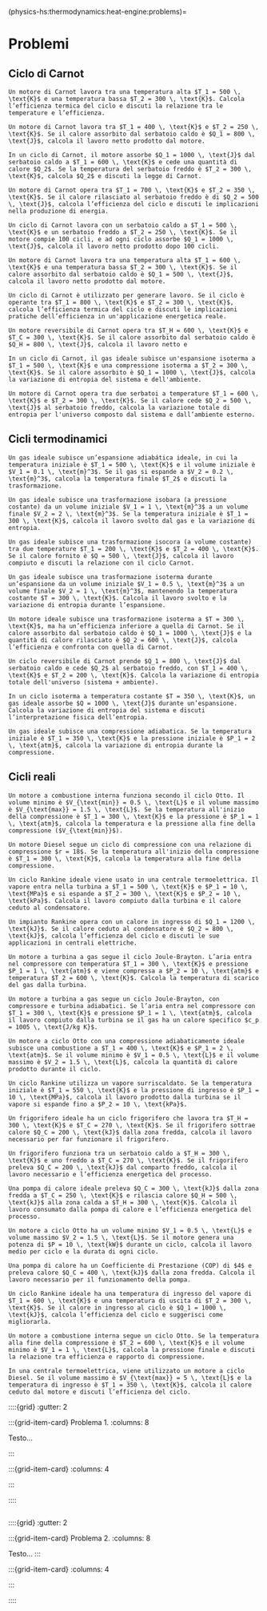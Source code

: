 (physics-hs:thermodynamics:heat-engine:problems)=
# Problemi


## Ciclo di Carnot

```{exercise} Efficienza di un Ciclo di Carnot
Un motore di Carnot lavora tra una temperatura alta $T_1 = 500 \, \text{K}$ e una temperatura bassa $T_2 = 300 \, \text{K}$. Calcola l’efficienza termica del ciclo e discuti la relazione tra le temperature e l’efficienza.
```

```{exercise} Lavoro nel Ciclo di Carnot
Un motore di Carnot lavora tra $T_1 = 400 \, \text{K}$ e $T_2 = 250 \, \text{K}$. Se il calore assorbito dal serbatoio caldo è $Q_1 = 800 \, \text{J}$, calcola il lavoro netto prodotto dal motore.
```

```{exercise} Calore Prodotto in un Ciclo di Carnot
In un ciclo di Carnot, il motore assorbe $Q_1 = 1000 \, \text{J}$ dal serbatoio caldo a $T_1 = 600 \, \text{K}$ e cede una quantità di calore $Q_2$. Se la temperatura del serbatoio freddo è $T_2 = 300 \, \text{K}$, calcola $Q_2$ e discuti la legge di Carnot.
```

```{exercise} Efficacia di un Ciclo di Carnot
Un motore di Carnot opera tra $T_1 = 700 \, \text{K}$ e $T_2 = 350 \, \text{K}$. Se il calore rilasciato al serbatoio freddo è di $Q_2 = 500 \, \text{J}$, calcola l’efficienza del ciclo e discuti le implicazioni nella produzione di energia.
```

```{exercise} Ciclo di Carnot e Lavoro Netto
Un ciclo di Carnot lavora con un serbatoio caldo a $T_1 = 500 \, \text{K}$ e un serbatoio freddo a $T_2 = 250 \, \text{K}$. Se il motore compie 100 cicli, e ad ogni ciclo assorbe $Q_1 = 1000 \, \text{J}$, calcola il lavoro netto prodotto dopo 100 cicli.
```

```{exercise} Ciclo di Carnot Ideale
Un motore di Carnot lavora tra una temperatura alta $T_1 = 600 \, \text{K}$ e una temperatura bassa $T_2 = 300 \, \text{K}$. Se il calore assorbito dal serbatoio caldo è $Q_1 = 500 \, \text{J}$, calcola il lavoro netto prodotto dal motore.
```

```{exercise} Efficienza di un Ciclo di Carnot
Un ciclo di Carnot è utilizzato per generare lavoro. Se il ciclo è operante tra $T_1 = 800 \, \text{K}$ e $T_2 = 300 \, \text{K}$, calcola l’efficienza termica del ciclo e discuti le implicazioni pratiche dell’efficienza in un'applicazione energetica reale.
```


```{exercise} Lavoro in un Ciclo di Carnot Reversibile
Un motore reversibile di Carnot opera tra $T_H = 600 \, \text{K}$ e $T_C = 300 \, \text{K}$. Se il calore assorbito dal serbatoio caldo è $Q_H = 800 \, \text{J}$, calcola il lavoro netto e
```

```{exercise} Entropia in un Ciclo di Carnot
In un ciclo di Carnot, il gas ideale subisce un'espansione isoterma a $T_1 = 500 \, \text{K}$ e una compressione isoterma a $T_2 = 300 \, \text{K}$. Se il calore assorbito è $Q_1 = 1000 \, \text{J}$, calcola la variazione di entropia del sistema e dell'ambiente.
```

```{exercise} Entropia Totale in un Ciclo di Carnot
Un motore di Carnot opera tra due serbatoi a temperature $T_1 = 600 \, \text{K}$ e $T_2 = 300 \, \text{K}$. Se il calore cede $Q_2 = 500 \, \text{J}$ al serbatoio freddo, calcola la variazione totale di entropia per l'universo composto dal sistema e dall’ambiente esterno.
```


## Cicli termodinamici

```{exercise} Ciclo Adiabatico Ideale
Un gas ideale subisce un’espansione adiabática ideale, in cui la temperatura iniziale è $T_1 = 500 \, \text{K}$ e il volume iniziale è $V_1 = 0.1 \, \text{m}^3$. Se il gas si espande a $V_2 = 0.2 \, \text{m}^3$, calcola la temperatura finale $T_2$ e discuti la trasformazione.
```

```{exercise} Ciclo Isobaro Semplice
Un gas ideale subisce una trasformazione isobara (a pressione costante) da un volume iniziale $V_1 = 1 \, \text{m}^3$ a un volume finale $V_2 = 2 \, \text{m}^3$. Se la temperatura iniziale è $T_1 = 300 \, \text{K}$, calcola il lavoro svolto dal gas e la variazione di entropia.
```

```{exercise} Ciclo Isocoro Ideale
Un gas ideale subisce una trasformazione isocora (a volume costante) tra due temperature $T_1 = 200 \, \text{K}$ e $T_2 = 400 \, \text{K}$. Se il calore fornito è $Q = 500 \, \text{J}$, calcola il lavoro compiuto e discuti la relazione con il ciclo Carnot.
```

```{exercise} Ciclo di Espansione e Compressione Isoterma
Un gas ideale subisce una trasformazione isoterma durante un’espansione da un volume iniziale $V_1 = 0.5 \, \text{m}^3$ a un volume finale $V_2 = 1 \, \text{m}^3$, mantenendo la temperatura costante $T = 300 \, \text{K}$. Calcola il lavoro svolto e la variazione di entropia durante l’espansione.
```

```{exercise} Ciclo Isoterma con Rendimento Inferiore al Carnot
Un motore ideale subisce una trasformazione isoterma a $T = 300 \, \text{K}$, ma ha un’efficienza inferiore a quella di Carnot. Se il calore assorbito dal serbatoio caldo è $Q_1 = 1000 \, \text{J}$ e la quantità di calore rilasciato è $Q_2 = 600 \, \text{J}$, calcola l’efficienza e confronta con quella di Carnot.
```

```{exercise} Entropia dell'Universo in un Ciclo Reversibile
Un ciclo reversibile di Carnot prende $Q_1 = 800 \, \text{J}$ dal serbatoio caldo e cede $Q_2$ al serbatoio freddo, con $T_1 = 400 \, \text{K}$ e $T_2 = 200 \, \text{K}$. Calcola la variazione di entropia totale dell'universo (sistema + ambiente).
```

```{exercise} Entropia in un Ciclo Isoterma
In un ciclo isoterma a temperatura costante $T = 350 \, \text{K}$, un gas ideale assorbe $Q = 1000 \, \text{J}$ durante un’espansione. Calcola la variazione di entropia del sistema e discuti l’interpretazione fisica dell’entropia.
```

```{exercise} Variazione di Entropia in una Trasformazione Adiabatica
Un gas ideale subisce una compressione adiabatica. Se la temperatura iniziale è $T_1 = 350 \, \text{K}$ e la pressione iniziale è $P_1 = 2 \, \text{atm}$, calcola la variazione di entropia durante la compressione.
```


## Cicli reali

```{exercise} Ciclo Otto Ideale
Un motore a combustione interna funziona secondo il ciclo Otto. Il volume minimo è $V_{\text{min}} = 0.5 \, \text{L}$ e il volume massimo è $V_{\text{max}} = 1.5 \, \text{L}$. Se la temperatura all'inizio della compressione è $T_1 = 300 \, \text{K}$ e la pressione è $P_1 = 1 \, \text{atm}$, calcola la temperatura e la pressione alla fine della compressione ($V_{\text{min}}$).
```

```{exercise} Ciclo Diesel Ideale
Un motore Diesel segue un ciclo di compressione con una relazione di compressione $r = 18$. Se la temperatura all'inizio della compressione è $T_1 = 300 \, \text{K}$, calcola la temperatura alla fine della compressione.
```

```{exercise} Lavoro e Calore in un Ciclo Rankine
Un ciclo Rankine ideale viene usato in una centrale termoelettrica. Il vapore entra nella turbina a $T_1 = 500 \, \text{K}$ e $P_1 = 10 \, \text{MPa}$ e si espande a $T_2 = 300 \, \text{K}$ e $P_2 = 10 \, \text{kPa}$. Calcola il lavoro compiuto dalla turbina e il calore ceduto al condensatore.
```

```{exercise} Efficienza di un Ciclo Rankine
Un impianto Rankine opera con un calore in ingresso di $Q_1 = 1200 \, \text{kJ}$. Se il calore ceduto al condensatore è $Q_2 = 800 \, \text{kJ}$, calcola l’efficienza del ciclo e discuti le sue applicazioni in centrali elettriche.
```

```{exercise} Ciclo Joule-Brayton Ideale
Un motore a turbina a gas segue il ciclo Joule-Brayton. L’aria entra nel compressore con temperatura $T_1 = 300 \, \text{K}$ e pressione $P_1 = 1 \, \text{atm}$ e viene compressa a $P_2 = 10 \, \text{atm}$ e temperatura $T_2 = 600 \, \text{K}$. Calcola la temperatura di scarico del gas dalla turbina.
```

```{exercise} Energia in un Ciclo Joule-Brayton
Un motore a turbina a gas segue un ciclo Joule-Brayton, con compressore e turbina adiabatici. Se l’aria entra nel compressore con $T_1 = 300 \, \text{K}$ e pressione $P_1 = 1 \, \text{atm}$, calcola il lavoro compiuto dalla turbina se il gas ha un calore specifico $c_p = 1005 \, \text{J/kg K}$.
```

```{exercise} Calore in un Ciclo Otto
Un motore a ciclo Otto con una compressione adiabaticamente ideale subisce una combustione a $T_1 = 400 \, \text{K}$ e $P_1 = 2 \, \text{atm}$. Se il volume minimo è $V_1 = 0.5 \, \text{L}$ e il volume massimo è $V_2 = 1.5 \, \text{L}$, calcola la quantità di calore prodotto durante il ciclo.
```

```{exercise} Ciclo Rankine con Supercaldo
Un ciclo Rankine utilizza un vapore surriscaldato. Se la temperatura iniziale è $T_1 = 550 \, \text{K}$ e la pressione di ingresso è $P_1 = 10 \, \text{MPa}$, calcola il lavoro prodotto dalla turbina se il vapore si espande fino a $P_2 = 10 \, \text{kPa}$.
```

```{exercise} Frigorifero Ideale
Un frigorifero ideale ha un ciclo frigorifero che lavora tra $T_H = 300 \, \text{K}$ e $T_C = 270 \, \text{K}$. Se il frigorifero sottrae calore $Q_C = 200 \, \text{kJ}$ dalla zona fredda, calcola il lavoro necessario per far funzionare il frigorifero.
```

```{exercise} Efficacia di un Frigorifero
Un frigorifero funziona tra un serbatoio caldo a $T_H = 300 \, \text{K}$ e uno freddo a $T_C = 270 \, \text{K}$. Se il frigorifero preleva $Q_C = 200 \, \text{kJ}$ dal comparto freddo, calcola il lavoro necessario e l’efficienza energetica del processo.
```

```{exercise} Pompa di Calore
Una pompa di calore ideale preleva $Q_C = 300 \, \text{kJ}$ dalla zona fredda a $T_C = 250 \, \text{K}$ e rilascia calore $Q_H = 500 \, \text{kJ}$ alla zona calda a $T_H = 300 \, \text{K}$. Calcola il lavoro consumato dalla pompa di calore e l’efficienza energetica del processo.
```

```{exercise} Ciclo Otto e Potenza
Un motore a ciclo Otto ha un volume minimo $V_1 = 0.5 \, \text{L}$ e volume massimo $V_2 = 1.5 \, \text{L}$. Se il motore genera una potenza di $P = 10 \, \text{kW}$ durante un ciclo, calcola il lavoro medio per ciclo e la durata di ogni ciclo.
```

```{exercise} Efficacia di una Pompa di Calore
Una pompa di calore ha un Coefficiente di Prestazione (COP) di $4$ e preleva calore $Q_C = 400 \, \text{kJ}$ dalla zona fredda. Calcola il lavoro necessario per il funzionamento della pompa.
```

```{exercise} Ottimizzazione del Ciclo Rankine
Un ciclo Rankine ideale ha una temperatura di ingresso del vapore di $T_1 = 600 \, \text{K}$ e una temperatura di uscita di $T_2 = 300 \, \text{K}$. Se il calore in ingresso al ciclo è $Q_1 = 1000 \, \text{kJ}$, calcola l’efficienza del ciclo e suggerisci come migliorarla.
```

```{exercise} Motore a Combustione Interna e Efficienza
Un motore a combustione interna segue un ciclo Otto. Se la temperatura alla fine della compressione è $T_2 = 600 \, \text{K}$ e il volume minimo è $V_1 = 1 \, \text{L}$, calcola la pressione finale e discuti la relazione tra efficienza e rapporto di compressione.
```

```{exercise} Ciclo Diesel in Centrale Elettrica
In una centrale termoelettrica, viene utilizzato un motore a ciclo Diesel. Se il volume massimo è $V_{\text{max}} = 5 \, \text{L}$ e la temperatura di ingresso è $T_1 = 350 \, \text{K}$, calcola il calore ceduto dal motore e discuti l’efficienza del ciclo.
```



<!-- Esercizio ************************************************************* -->
::::{grid}
:gutter: 2

:::{grid-item-card} Problema 1.
:columns: 8

Testo...

:::

:::{grid-item-card} 
:columns: 4

<!--![](../../media/pb-statics-000-ese-000.png)-->
<!-- *Didascalia, se necessaria* -->
:::

::::

```{dropdown} Soluzione.
```

<!-- Esercizio ************************************************************* -->
::::{grid}
:gutter: 2

:::{grid-item-card} Problema 2.
:columns: 8

Testo...
:::

:::{grid-item-card} 
:columns: 4

<!--![](../../media/pb-statics-000-ese-000.png)-->
:::

::::

```{dropdown} Soluzione.
```
